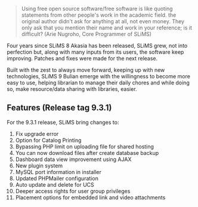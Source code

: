 > Using free open source software/free software is like quoting statements from other people's work in the academic field. the original author didn't ask for anything at all, not even money. They only ask that you mention their name and work in your reference; is it difficult? (Arie Nugroho, Core Programmer of SLiMS)

Four years since SLiMS 8 Akasia has been released, SLiMS grew, not into perfection but, along with many inputs from its users, the software keep improving. Patches and fixes were made for the next release.

Built with the zest to always move forward, keeping up with new technologies, SLiMS 9 Bulian emerge with the willingness to become more easy to use, helping librarian to manage their daily chores and while doing so, make resource/data sharing with libraries, easier.

## Features (Release tag 9.3.1)

For the 9.3.1 release, SLiMS bring changes to:

1. Fix upgrade error
2. Option for Catalog Printing
3. Bypassing PHP limit on uploading file for shared hosting
4. You can now download files after create database backup
5. Dashboard data view improvement using AJAX
6. New plugin system
7. MySQL port information in installer
8. Updated PHPMailer configuration
9. Auto update and delete for UCS
10. Deeper access rights for user group privileges
11. Placement options for embedded link and video attachments

